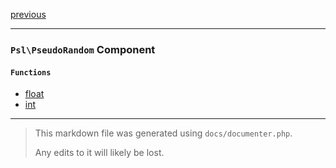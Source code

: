 [previous](password.md)

---

### `Psl\PseudoRandom` Component

#### `Functions`

- [float](./../../src/Psl/PseudoRandom/float.php#L12)
- [int](./../../src/Psl/PseudoRandom/int.php#L17)



---

> This markdown file was generated using `docs/documenter.php`.
>
> Any edits to it will likely be lost.
